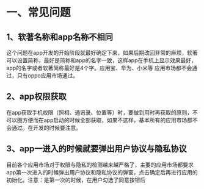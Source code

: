 # 一、常见问题
## 1、软著名称和app名称不相同
这个问题在app开发的开始阶段就最好确定下来，如果后期改回非常的麻烦，软著可以设置简称，最好是简称和app的名字一致，这样app在手机上显示效果最好，app的名字或者软著简称最好是4个字。应用宝、华为、小米等
应用市场都不会通过，只有oppo应用市场通过。
## 2、app权限获取
在app获取手机权限（照相、通讯录、位置等）时，要做到用时再获取的原则，不可以图方便而在app启动的时候全部获取，如果不这样，基本所有的应用市场都不会通过。在开发的时候要注意。
## 3、app一进入的时候就要弹出用户协议与隐私协议
目前各个应用市场对于权限与隐私的检测越来越严格了，主要的应用市场都要求app第一次进入的时候弹出用户协议和隐私协议的弹窗，点击确定后再进行应用的初始化。注意：是第一次的时候，在用户勾选了同意按钮后
